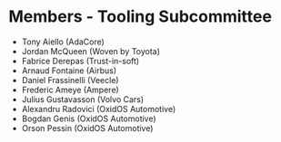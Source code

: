 # Members - Tooling Subcommittee

- Tony Aiello (AdaCore)
- Jordan McQueen (Woven by Toyota)
- Fabrice Derepas (Trust-in-soft)
- Arnaud Fontaine (Airbus)
- Daniel Frassinelli (Veecle)
- Frederic Ameye (Ampere)
- Julius Gustavasson (Volvo Cars)
- Alexandru Radovici (OxidOS Automotive)
- Bogdan Genis (OxidOS Automotive)
- Orson Pessin (OxidOS Automotive)
